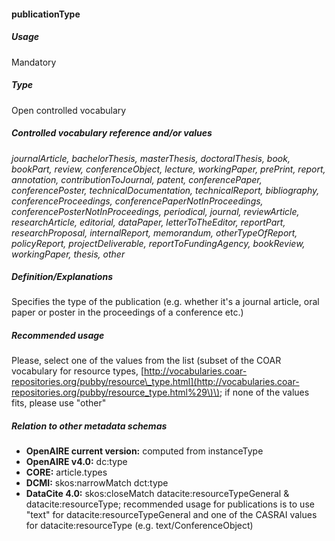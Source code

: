 #### publicationType

##### Usage

Mandatory

##### Type

Open controlled vocabulary

##### Controlled vocabulary reference and/or values

_journalArticle, bachelorThesis, masterThesis, doctoralThesis, book, bookPart, review, conferenceObject, lecture, workingPaper, prePrint, report, annotation, contributionToJournal, patent, conferencePaper, conferencePoster, technicalDocumentation, technicalReport, bibliography, conferenceProceedings, conferencePaperNotInProceedings, conferencePosterNotInProceedings, periodical, journal, reviewArticle, researchArticle, editorial, dataPaper, letterToTheEditor, reportPart, researchProposal, internalReport, memorandum, otherTypeOfReport, policyReport, projectDeliverable, reportToFundingAgency, bookReview, workingPaper, thesis, other_

##### Definition/Explanations

Specifies the type of the publication \(e.g. whether it's a journal article, oral paper or poster in the proceedings of a conference etc.\)

##### Recommended usage

Please, select one of the values from the list \(subset of the COAR vocabulary for resource types, [http://vocabularies.coar-repositories.org/pubby/resource\_type.html](http://vocabularies.coar-repositories.org/pubby/resource_type.html%29\)\); if none of the values fits, please use "other"

##### Relation to other metadata schemas

* **OpenAIRE current version:** computed from instanceType 
* **OpenAIRE v4.0:** dc:type
* **CORE:** article.types
* **DCMI:** skos:narrowMatch dct:type
* **DataCite 4.0:** skos:closeMatch datacite:resourceTypeGeneral & datacite:resourceType; recommended usage for publications is to use "text" for datacite:resourceTypeGeneral and one of the CASRAI values for datacite:resourceType \(e.g. text/ConferenceObject\)



